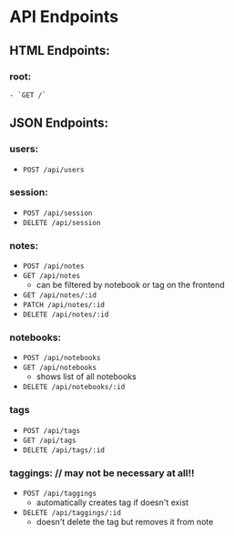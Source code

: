 # API Endpoints

## HTML Endpoints:

### root:
	- `GET /`

## JSON Endpoints:

### users:

- `POST /api/users`

### session:

- `POST /api/session`
- `DELETE /api/session`

### notes:

- `POST /api/notes`
- `GET /api/notes`
	+ can be filtered by notebook or tag on the frontend
- `GET /api/notes/:id`
- `PATCH /api/notes/:id`
- `DELETE /api/notes/:id`

### notebooks:

- `POST /api/notebooks`
- `GET /api/notebooks`
	+ shows list of all notebooks
- `DELETE /api/notebooks/:id`

### tags

- `POST /api/tags`
- `GET /api/tags`
- `DELETE /api/tags/:id`

### taggings: // may not be necessary at all!!

- `POST /api/taggings`
	+ automatically creates tag if doesn't exist
- `DELETE /api/taggings/:id`
	+ doesn't delete the tag but removes it from note
